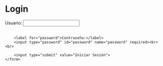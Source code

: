 <!DOCTYPE html>
<html>
<head>
    <title>Login Page</title>
</head>
<body>
    <h1>Login</h1>
    <form>
        <label for="username">Usuario:</label>
        <input type="text" id="username" name="username" required><br><br>

        <label for="password">Contraseña:</label>
        <input type="password" id="password" name="password" required><br><br>

        <input type="submit" value="Iniciar Sesión">
    </form>
</body>
</html>
